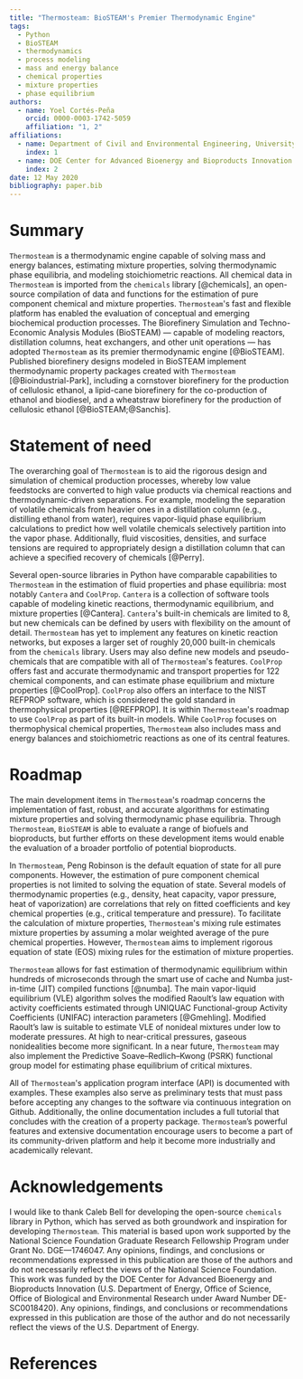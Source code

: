 ```yaml
---
title: "Thermosteam: BioSTEAM's Premier Thermodynamic Engine"
tags:
  - Python
  - BioSTEAM
  - thermodynamics
  - process modeling
  - mass and energy balance
  - chemical properties
  - mixture properties
  - phase equilibrium
authors:
  - name: Yoel Cortés-Peña
    orcid: 0000-0003-1742-5059
    affiliation: "1, 2"
affiliations:
  - name: Department of Civil and Environmental Engineering, University of Illinois at Urbana-Champaign
    index: 1
  - name: DOE Center for Advanced Bioenergy and Bioproducts Innovation (CABBI)
    index: 2
date: 12 May 2020
bibliography: paper.bib
---
```


# Summary

`Thermosteam` is a thermodynamic engine capable of solving mass and 
energy balances, estimating mixture properties, solving thermodynamic phase 
equilibria, and modeling stoichiometric reactions. All chemical data in 
`Thermosteam` is imported from the `chemicals` library [@chemicals], an 
open-source compilation of data and functions for the estimation of pure 
component chemical and mixture properties. `Thermosteam`'s fast and flexible
platform has enabled the evaluation of conceptual and emerging biochemical production
processes. The Biorefinery Simulation and Techno-Economic Analysis Modules 
(BioSTEAM) — capable of modeling reactors, distillation columns, heat exchangers, 
and other unit operations — has adopted `Thermosteam` as its premier 
thermodynamic engine [@BioSTEAM]. Published biorefinery designs modeled in 
BioSTEAM implement thermodynamic property packages created with `Thermosteam` 
[@Bioindustrial-Park], including a cornstover biorefinery for the production of 
cellulosic ethanol, a lipid-cane biorefinery for the co-production of ethanol 
and biodiesel, and a wheatstraw biorefinery for the production of cellulosic 
ethanol [@BioSTEAM;@Sanchis].

# Statement of need

The overarching goal of `Thermosteam` is to aid the rigorous design and 
simulation of chemical production processes, whereby low value feedstocks are
converted to high value products via chemical reactions and thermodynamic-driven
separations. For example, modeling the separation of volatile chemicals from 
heavier ones in a distillation column (e.g., distilling ethanol from water),
requires vapor-liquid phase equilibrium calculations to predict how well volatile 
chemicals selectively partition into the vapor phase. Additionally, fluid 
viscosities, densities, and surface tensions are required to appropriately design 
a distillation column that can achieve a specified recovery of chemicals 
[@Perry]. 

Several open-source libraries in Python have comparable capabilities to 
`Thermosteam` in the estimation of fluid properties and phase equilibria: most 
notably `Cantera` and `CoolProp`. `Cantera` is a collection of software tools 
capable of modeling kinetic reactions, thermodynamic equilibrium, and mixture 
properties [@Cantera]. `Cantera`'s built-in chemicals are limited to 8, but new
chemicals can be defined by users with flexibility on the amount of detail. 
`Thermosteam` has yet to implement any features on kinetic reaction networks, 
but exposes a larger set of roughly 20,000 built-in chemicals from the `chemicals` 
library. Users may also define new models and pseudo-chemicals that are compatible 
with all of `Thermosteam`'s features. `CoolProp` offers fast and accurate 
thermodynamic and transport properties for 122 chemical components, and can 
estimate phase equilibrium and mixture properties [@CoolProp]. `CoolProp` 
also offers an interface to the NIST REFPROP software, which is considered the 
gold standard in thermophysical properties [@REFPROP]. It is within 
`Thermosteam`'s roadmap to use `CoolProp` as part of its built-in models. 
While `CoolProp` focuses on thermophysical chemical properties, `Thermosteam` 
also includes mass and energy balances and stoichiometric reactions as one of 
its central features.

# Roadmap

The main development  items in `Thermosteam`'s roadmap concerns the implementation
of fast, robust, and accurate algorithms for estimating mixture properties
and solving thermodynamic phase equilibria. Through `Thermosteam`, `BioSTEAM` is
able to evaluate a range of biofuels and bioproducts, but further efforts on these 
development items would enable the evaluation of a broader portfolio of 
potential bioproducts. 

In `Thermosteam`, Peng Robinson is the default equation of state 
for all pure components. However, the estimation of pure component chemical 
properties is not limited to solving the equation of state. Several models 
of thermodynamic properties (e.g., density, heat capacity, vapor pressure, 
heat of vaporization) are correlations that rely on fitted coefficients 
and key chemical properties (e.g., critical temperature and pressure). To 
facilitate the calculation of mixture properties, `Thermosteam`'s 
mixing rule estimates mixture properties by assuming a molar weighted average 
of the pure chemical properties. However, `Thermosteam` aims to implement rigorous 
equation of state (EOS) mixing rules for the estimation of mixture properties.

`Thermosteam` allows for fast estimation of thermodynamic equilibrium within 
hundreds of microseconds through the smart use of cache and Numba just-in-time 
(JIT) compiled functions [@numba]. The main vapor-liquid equilibrium (VLE) 
algorithm solves the modified Raoult’s law equation with activity coefficients
estimated through UNIQUAC Functional-group Activity Coefficients (UNIFAC) 
interaction parameters [@Gmehling]. Modified Raoult’s law is suitable to 
estimate VLE of nonideal mixtures under low to moderate pressures. At high to 
near-critical pressures, gaseous nonidealities become more significant. In a 
near future, `Thermosteam` may also implement the Predictive Soave–Redlich–Kwong
(PSRK) functional group model for estimating phase equilibrium of critical
mixtures. 

All of `Thermosteam`'s application program interface (API) is documented with 
examples. These examples also serve as preliminary tests that must pass before
accepting any changes to the software via continuous integration on Github.
Additionally, the online documentation includes a full tutorial that concludes 
with the creation of a property package. `Thermosteam`’s powerful features 
and extensive documentation encourage users to become a part of its
community-driven platform and help it become more industrially and academically 
relevant. 

# Acknowledgements

I would like to thank Caleb Bell for developing the open-source `chemicals` library
in Python, which has served as both groundwork and inspiration for developing `Thermosteam`. 
This material is based upon work supported by the National Science Foundation Graduate
Research Fellowship Program under Grant No. DGE—1746047. Any opinions, findings,
and conclusions or recommendations expressed in this publication are those of 
the authors and do not necessarily reflect the views of the National Science
Foundation. This work was funded by the DOE Center for Advanced Bioenergy and 
Bioproducts Innovation (U.S. Department of Energy, Office of Science, Office of 
Biological and Environmental Research under Award Number DE-SC0018420). Any 
opinions, findings, and conclusions or recommendations expressed in this 
publication are those of the author and do not necessarily reflect the views of
the U.S. Department of Energy.

# References